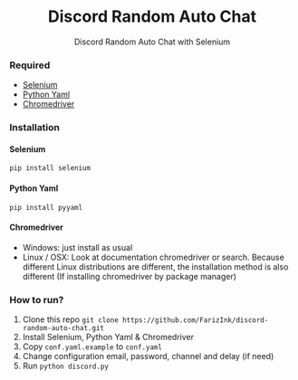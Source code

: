 <h1 align=center>Discord Random Auto Chat</h1>
<p align=center>
Discord Random Auto Chat with Selenium
</p>

### Required

- [Selenium](#selenium)
- [Python Yaml](#python-yaml)
- [Chromedriver](#chromedriver)

### Installation

#### Selenium

`pip install selenium`

#### Python Yaml

`pip install pyyaml`

#### Chromedriver

- Windows: just install as usual
- Linux / OSX: Look at documentation chromedriver or search. Because different Linux distributions are different, the installation method is also different (If installing chromedriver by package manager)

### How to run?

1. Clone this repo `git clone https://github.com/FarizInk/discord-random-auto-chat.git`
2. Install Selenium, Python Yaml & Chromedriver
3. Copy `conf.yaml.example` to `conf.yaml`
4. Change configuration email, password, channel and delay (if need)
5. Run `python discord.py`
